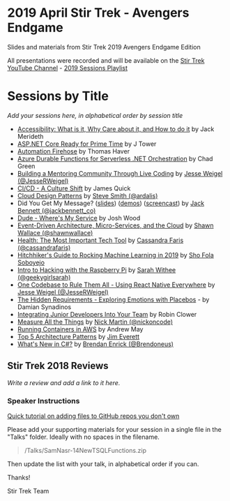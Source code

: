 # 2019 April Stir Trek - Avengers Endgame

Slides and materials from Stir Trek 2019 Avengers Endgame Edition

All presentations were recorded and will be available on the [Stir Trek YouTube Channel](https://youtube.com/c/stirtrek) - [2019 Sessions Playlist](https://www.youtube.com/watch?v=QEcytNfw3hI&list=PLaHMqLt8nxCzqwa2FdixqOGoulRMQRKvs)

# Sessions by Title

*Add your sessions here, in alphabetical order by session title*

- [Accessibility: What is it, Why Care about it, and How to do it](talks/JackMerideth-Accessibility.pdf) by Jack Merideth
- [ASP.NET Core Ready for Prime Time](talks/JTower-AspNetCorePrimetime.zip) by J Tower
- [Automation Firehose](talks/ThomasHaver-AutomationFirehose.pdf) by Thomas Haver
- [Azure Durable Functions for Serverless .NET Orchestration](talks/ChadGreen-AzureDurableFunctionsForServerlessDotNETOrchestration) by Chad Green
- [Building a Mentoring Community Through Live Coding](https://jesserweigel.github.io/livecoding-mentoring-stirtrek2019/) by [Jesse Weigel (@JesseRWeigel)](https://twitter.com/JesseRWeigel)
- [CI/CD - A Culture Shift](talks/JamesQuick-CICD-Culture-Shift.pdf) by James Quick
- [Cloud Design Patterns](talks/SteveSmith-CloudDesignPatterns.pdf) by [Steve Smith (@ardalis)](https://twitter.com/ardalis)
- Did You Get My Message? ([slides](talks/jack-bennett-did-you-get-my-message-stirtrek-2019-04-26.pdf)) ([demos](talks/jack_bennett_did_you_get_my_message_20190426.zip)) ([screencast](https://youtu.be/LlF9x1MGbSw)) by [Jack Bennett (@jackbennett_co)](https://twitter.com/jackbennett_co)
- [Dude - Where's My Service](talks/JoshWood%20-%20ServiceDiscovery.zip) by Josh Wood
- [Event-Driven Architecture, Micro-Services, and the Cloud](talks/ShawnWallace-EventDrivenArchitecture.pdf) by [Shawn Wallace (@shawnwallace)](https://twitter.com/shawnwallace)
- [Health: The Most Important Tech Tool](talks/CassandraFaris-HealthTheMostImportantTechTool.md) by [Cassandra Faris (@cassandrafaris)](https://twitter.com/cassandrafaris)
- [Hitchhiker's Guide to Rocking Machine Learning in 2019](talks/hitchikers-guide-to-machine-learning.pdf) by [Sho Fola Soboyejo](https://www.linkedin.com/in/shofola/)
- [Intro to Hacking with the Raspberry Pi](talks/SarahWithee-IntroToHackingWithTheRaspberryPi.md) by [Sarah Withee (@geekygirlsarah)](https://twitter.com/geekygirlsarah)
- [One Codebase to Rule Them All - Using React Native Everywhere](https://jesserweigel.github.io/one-codebase-to-rule-them-all/) by [Jesse Weigel (@JesseRWeigel)](https://twitter.com/JesseRWeigel)
- [The Hidden Requirements - Exploring Emotions with Placebos](talks/DamianSynadinos-TheHiddenRequirements.pdf) - by Damian Synadinos
- [Integrating Junior Developers Into Your Team](talks/RobinClower-IntegratingJuniorDevelopersIntoYourTeam.pdf) by Robin Clower
- [Measure All the Things](talks/NickMartin-MeasureAllTheThings.zip) by [Nick Martin (@nickoncode)](https://twitter.com/nickoncode)
- [Running Containers in AWS](talks/AndrewMay-RunningContainersInAWS.pdf) by Andrew May
- [Top 5 Architecture Patterns](talks/JimEverett-5ArchitecturePatterns.pdf) by [Jim Everett](https://twitter.com/CognitiveBurden)
- [What's New in C#?](talks/BrendanEnrick-NewInCSharp-Slides.pdf) by [Brendan Enrick (@Brendoneus)](https://twitter.com/brendoneus)

## Stir Trek 2018 Reviews

*Write a review and add a link to it here.*

### Speaker Instructions

[Quick tutorial on adding files to GitHub repos you don't own](https://ardalis.com/how-to-add-files-to-a-github-repo-you-dont-own)

Please add your supporting materials for your session in a single file in the "Talks" folder. Ideally with no spaces in the filename.

> /Talks/SamNasr-14NewTSQLFunctions.zip

Then update the list with your talk, in alphabetical order if you can.

Thanks!

Stir Trek Team
